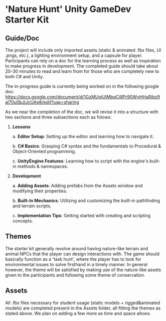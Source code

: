 # 'Nature Hunt' Unity GameDev Starter Kit
## Guide/Doc
The project will include only imported assets (static & animated .fbx files, UI .pngs, etc.), a lighting environment setup, and a capsule for player.
Participants can rely on a doc for the learning process as well as inspiration to make progress in development. The completed guide should take about 20-30 minutes to read and learn from for those who are completely new to both C# and Unity.

The in-progress guide is currently being worked on in the following google doc:
https://docs.google.com/document/d/1GzMUqiUlMbqCi8Pr90WyHHaRibz9al70u0bJiJcUAe8/edit?usp=sharing

As we near the completion of the doc, we will revise it into a structure with two sections and three subsections each as folows:

1. **Lessons**
   
   a. **Editor Setup**: Setting up the editor and learning how to navigate it.
   
   b. **C# Basics**: Grasping C# syntax and the fundamentals to Procedural & Object-Oriented programming.
   
   c. **UnityEngine Features**: Learning how to script with the engine's built-in methods & namespaces.
   
3. **Development**
   
   a. **Adding Assets**: Adding prefabs from the Assets window and modifying their properties.
   
   b. **Built-In Mechanics**: Utilizing and customizing the built-in pathfinding and terrain scripts.
   
   c. **Implementation Tips**: Getting started with creating and scripting concepts.
   

## Themes
The starter kit generally revolve around having nature-like terrain and animal NPCs that the player can design interactions with. The game should basically function as a 'task hunt', where the player has to look for environmental issues to solve firsthand in a timely manner. In general however, the theme will be satisfied by making use of the nature-like assets given to the participants and following some theme of conservation.

## Assets
All .fbx files necessary for student usage (static models + rigged&animated models) are completed present in the Assets folder, all fitting the themes as stated above. We plan on adding a few more as time and space allows.
